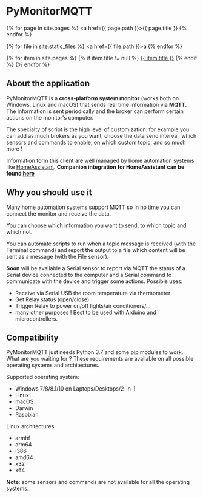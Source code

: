 # PyMonitorMQTT

{% for page in site.pages %}
    <a href={{ page.path }}>{{ page.title }}</a>
{% endfor %}


{% for file in site.static_files %}
    <a href={{ file.path }}>a</a>
{% endfor %}


{% for item in site.pages %}
{% if item.title != null %}
<a class="sidebar-nav-item{% if item.url == page.url %} active{% endif %}" href="{{ site.baseurl }}/{{ item.url  | remove_first: '/' }}">{{ item.title }}</a>
{% endif %}
{% endfor %}


## About the application
PyMonitorMQTT is a **cross-platform system monitor** (works both on Windows, Linux and macOS) that sends real time information via **MQTT**.
The information is sent periodically and the broker can perform certain actions on the monitor's computer.

The specialty of script is the high level of customization: for example you can add as much brokers as you want, choose the data send interval, which sensors and commands to enable, on which custom topic, and so much more !

Information form this client are well managed by home automation systems like [HomeAssistant](https://github.com/home-assistant/home-assistant).
**Companion integration for HomeAssistant can be found [here](https://github.com/richibrics/HassMonitorMqtt)**

## Why you should use it
Many home automation systems support MQTT so in no time you can connect the monitor and receive the data.

You can choose which information you want to send, to which topic and which not.

You can automate scripts to run when a topic message is received (with the Terminal command) and report the output to a file which content will be sent as a message (with the File sensor).

**Soon** will be available a Serial sensor to report via MQTT the status of a Serial device connected to the computer and a Serial command to communicate with the device and trigger some actions. Possible uses:
* Receive via Serial USB the room temperature via thermometer
* Get Relay status (open/close)
* Trigger Relay to power on/off lights/air conditioners/...
* many other purposes !
Best to be used with Arduino and microcontrollers.

## Compatibility

PyMonitorMQTT just needs Python 3.7 and some pip modules to work. What are you waiting for ? These requirements are available on all possible operating systems and architectures.

Supported operating system:

* Windows 7/8/8.1/10 on Laptops/Desktops/2-in-1
* Linux 
* macOS
* Darwin
* Raspbian

Linux architectures:

* armhf
* arm64
* i386
* amd64
* x32
* x64

**Note**: some sensors and commands are not available for all the operating systems.
